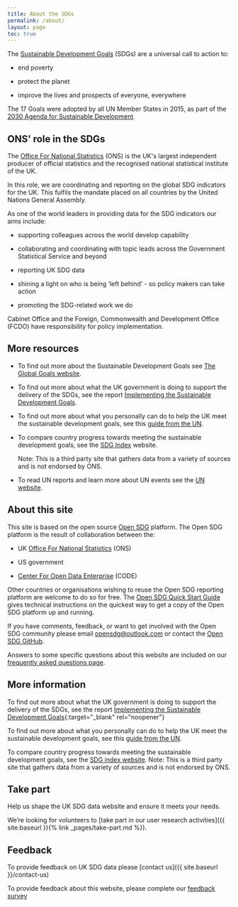 ```yaml
---
title: About the SDGs
permalink: /about/
layout: page
toc: true
---
```


The [Sustainable Development Goals](https://sdgs.un.org/goals) (SDGs) are a universal call to action to:

- end poverty

- protect the planet

- improve the lives and prospects of everyone, everywhere

The 17 Goals were adopted by all UN Member States in 2015, as part of the [2030 Agenda for Sustainable Development](https://sdgs.un.org/2030agenda).

## ONS' role in the SDGs

The [Office For National Statistics](https://www.ons.gov.uk/) (ONS) is the UK's largest independent producer of official statistics and the recognised national statistical institute of the UK.

In this role, we are coordinating and reporting on the global SDG indicators for the UK. This fulfils the mandate placed on all countries by the United Nations General Assembly.

As one of the world leaders in providing data for the SDG indicators our aims include:

- supporting colleagues across the world develop capability

- collaborating and coordinating with topic leads across the Government Statistical Service and beyond

- reporting UK SDG data

- shining a light on who is being ‘left behind’ - so policy makers can take action

- promoting the SDG-related work we do

Cabinet Office and the Foreign, Commonwealth and Development Office (FCDO) have responsibility for policy implementation.

## More resources

- To find out more about the Sustainable Development Goals see [The Global Goals website](https://www.globalgoals.org/).

- To find out more about what the UK government is doing to support the delivery of the SDGs, see the report [Implementing the Sustainable Development Goals](https://www.gov.uk/government/publications/implementing-the-sustainable-development-goals/implementing-the-sustainable-development-goals--2).

- To find out more about what you personally can do to help the UK meet the sustainable development goals, see this [guide from the UN](https://www.un.org/sustainabledevelopment/takeaction/).

- To compare country progress towards meeting the sustainable development goals, see the [SDG Index](https://dashboards.sdgindex.org/rankings) website.

  Note: This is a third party site that gathers data from a variety of sources and is not endorsed by ONS.

- To read UN reports and learn more about UN events see the [UN website](https://sdgs.un.org/).

## About this site

This site is based on the open source [Open SDG](https://open-sdg.org) platform. The Open SDG platform is the result of collaboration between the:

- UK [Office For National Statistics](https://www.ons.gov.uk/) (ONS)

- US government

- [Center For Open Data Enterprise](http://opendataenterprise.org/) (CODE)

Other countries or organisations wishing to reuse the Open SDG reporting platform are welcome to do so for free. The [Open SDG Quick Start Guide](https://open-sdg.readthedocs.io/en/latest/quick-start/) gives technical instructions on the quickest way to get a copy of the Open SDG platform up and running.

If you have comments, feedback, or want to get involved with the Open SDG community please email <opensdg@outlook.com> or contact the [Open SDG GitHub](https://github.com/open-sdg/open-sdg/discussions).

Answers to some specific questions about this website are included on our [frequently asked questions page](https://sdgdata.gov.uk/faq/).

## More information

To find out more about what the UK government is doing to support the delivery of the SDGs, see the report [Implementing the Sustainable Development Goals](https://www.gov.uk/government/publications/implementing-the-sustainable-development-goals/implementing-the-sustainable-development-goals--2){:target="\_blank" rel="noopener"}

To find out more about what you personally can do to help the UK meet the sustainable development goals, see this [guide from the UN](https://www.un.org/sustainabledevelopment/takeaction/).

To compare country progress towards meeting the sustainable development goals, see the [SDG index website](https://dashboards.sdgindex.org/rankings).
Note: This is a third party site that gathers data from a variety of sources and is not endorsed by ONS.

## Take part

Help us shape the UK SDG data website and ensure it meets your needs.

We’re looking for volunteers to [take part in our user research activities]({{ site.baseurl }}{% link _pages/take-part.md %}).

## Feedback

To provide feedback on UK SDG data please [contact us]({{ site.baseurl }}/contact-us)

To provide feedback about this website, please complete our [feedback survey](https://www.smartsurvey.co.uk/s/EZZRYJ/)
